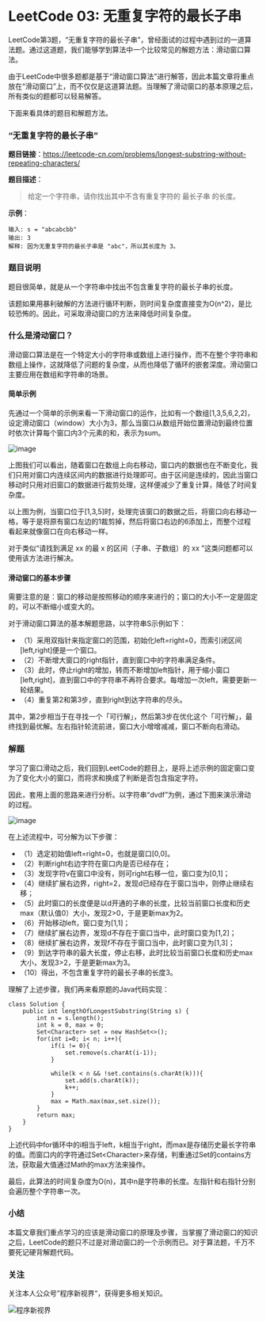 # LeetCode 03: 无重复字符的最长子串

LeetCode第3题，“无重复字符的最长子串”，曾经面试的过程中遇到过的一道算法题。通过这道题，我们能够学到算法中一个比较常见的解题方法：滑动窗口算法。

由于LeetCode中很多题都是基于“滑动窗口算法”进行解答，因此本篇文章将重点放在“滑动窗口”上，而不仅仅是这道算法题。当理解了滑动窗口的基本原理之后，所有类似的题都可以轻易解答。

下面来看具体的题目和解题方法。

### “无重复字符的最长子串”

**题目链接**：https://leetcode-cn.com/problems/longest-substring-without-repeating-characters/

**题目描述**：
> 给定一个字符串，请你找出其中不含有重复字符的 最长子串 的长度。

**示例**：

```
输入: s = "abcabcbb"
输出: 3 
解释: 因为无重复字符的最长子串是 "abc"，所以其长度为 3。
```
### 题目说明

题目很简单，就是从一个字符串中找出不包含重复字符的最长子串的长度。

该题如果用暴利破解的方法进行循环判断，则时间复杂度直接变为O(n^2)，是比较恐怖的。因此，可采取滑动窗口的方法来降低时间复杂度。

### 什么是滑动窗口？

滑动窗口算法是在一个特定大小的字符串或数组上进行操作，而不在整个字符串和数组上操作，这就降低了问题的复杂度，从而也降低了循环的嵌套深度。滑动窗口主要应用在数组和字符串的场景。

#### 简单示例

先通过一个简单的示例来看一下滑动窗口的运作，比如有一个数组[1,3,5,6,2,2]，设定滑动窗口（window）大小为3，那么当窗口从数组开始位置滑动到最终位置时依次计算每个窗口内3个元素的和，表示为sum。

![image](http://www.choupangxia.com/wp-content/uploads/2021/01/sliding-window-01.png)

上图我们可以看出，随着窗口在数组上向右移动，窗口内的数据也在不断变化，我们只用对窗口内连续区间内的数据进行处理即可。由于区间是连续的，因此当窗口移动时只用对旧窗口的数据进行裁剪处理，这样便减少了重复计算，降低了时间复杂度。

以上图为例，当窗口位于[1,3,5]时，处理完该窗口的数据之后，将窗口向右移动一格，等于是将原有窗口左边的1裁剪掉，然后将窗口右边的6添加上，而整个过程看起来就像窗口在向右移动一样。

对于类似“请找到满足 xx 的最 x 的区间（子串、子数组）的 xx ”这类问题都可以使用该方法进行解决。


#### 滑动窗口的基本步骤

需要注意的是：窗口的移动是按照移动的顺序来进行的；窗口的大小不一定是固定的，可以不断缩小或变大的。

对于滑动窗口算法的基本解题思路，以字符串S示例如下：
- （1）采用双指针来指定窗口的范围，初始化left=right=0，而索引闭区间[left,right]便是一个窗口。
- （2）不断增大窗口的right指针，直到窗口中的字符串满足条件。
- （3）此时，停止right的增加，转而不断增加left指针，用于缩小窗口[left,right]，直到窗口中的字符串不再符合要求。每增加一次left，需要更新一轮结果。
- （4）重复第2和第3步，直到right到达字符串的尽头。

其中，第2步相当于在寻找一个「可行解」，然后第3步在优化这个「可行解」，最终找到最优解。左右指针轮流前进，窗口大小增增减减，窗口不断向右滑动。

### 解题

学习了窗口滑动之后，我们回到LeetCode的题目上，是将上述示例的固定窗口变为了变化大小的窗口，而将求和换成了判断是否包含指定字符。

因此，套用上面的思路来进行分析。以字符串“dvdf”为例，通过下图来演示滑动的过程。

![image](http://www.choupangxia.com/wp-content/uploads/2021/01/sliding-window-02.png)

在上述流程中，可分解为以下步骤：
- （1）选定初始值left=right=0，也就是窗口[0,0]。
- （2）判断right右边字符在窗口内是否已经存在；
- （3）发现字符v在窗口中没有，则可right右移一位，窗口变为[0,1]；
- （4）继续扩展右边界，right=2，发现d已经存在于窗口当中，则停止继续右移；
- （5）此时窗口的长度便是以d开通的子串的长度，比较当前窗口长度和历史max（默认值0）大小，发现2>0，于是更新max为2。
- （6）开始移动left，窗口变为[1,1]；
- （7）继续扩展右边界，发现d不存在于窗口当中，此时窗口变为[1,2]；
- （8）继续扩展右边界，发现f不存在于窗口当中，此时窗口变为[1,3]；
- （9）到达字符串的最大长度，停止右移，此时比较当前窗口长度和历史max大小，发现3>2，于是更新max为3。
- （10）得出，不包含重复字符的最长子串的长度3。

理解了上述步骤，我们再来看原题的Java代码实现：

```
class Solution {
    public int lengthOfLongestSubstring(String s) {
        int n = s.length();
        int k = 0, max = 0;
        Set<Character> set = new HashSet<>();
        for(int i=0; i< n; i++){
            if(i != 0){
                set.remove(s.charAt(i-1));
            }

            while(k < n && !set.contains(s.charAt(k))){
                set.add(s.charAt(k));
                k++;
            }
            max = Math.max(max,set.size());
        }
        return max;
    }
}
```
上述代码中for循环中的i相当于left，k相当于right，而max是存储历史最长字符串的值。而窗口内的字符通过Set\<Character\>来存储，判重通过Set的contains方法，获取最大值通过Math的max方法来操作。

最后，此算法的时间复杂度为O(n)，其中n是字符串的长度。左指针和右指针分别会遍历整个字符串一次。

### 小结

本篇文章我们重点学习的应该是滑动窗口的原理及步骤，当掌握了滑动窗口的知识之后，LeetCode的题只不过是对滑动窗口的一个示例而已。对于算法题，千万不要死记硬背解题代码。

### 关注
关注本人公众号”程序新视界“，获得更多相关知识。

![程序新视界](https://www.choupangxia.com/wp-content/uploads/2019/07/weixin.jpg)